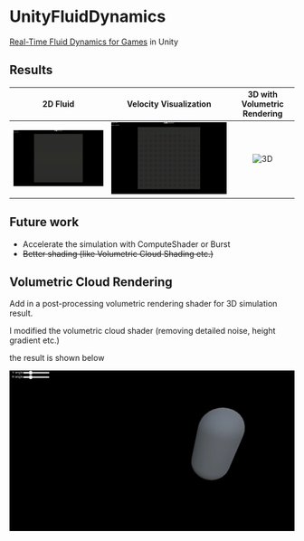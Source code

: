 # UnityFluidDynamics

[Real-Time Fluid Dynamics for Games](http://graphics.cs.cmu.edu/nsp/course/15-464/Spring11/papers/StamFluidforGames.pdf)  in Unity

## Results

|        2D Fluid        |              Velocity Visualization              | 3D with Volumetric Rendering |
| :--------------------: | :----------------------------------------------: | :--------------------------: |
| ![2D](./Result/2D.gif) | ![2D-vector-field](./Result/2D-vector-field.gif) |    ![3D](./Result/3D.gif)    |

## Future work

- Accelerate the simulation with ComputeShader or Burst
- ~~Better shading (like Volumetric Cloud Shading etc.)~~

## Volumetric Cloud Rendering

Add in a post-processing volumetric rendering shader for 3D simulation result.

I modified the volumetric cloud shader (removing detailed noise, height gradient etc.)

the result is shown below

![Volumetric](./Result/Volumetric.gif)

